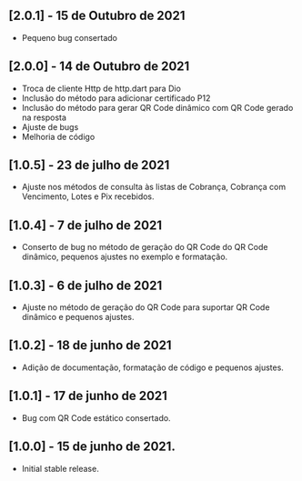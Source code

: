 ## [2.0.1] - 15 de Outubro de 2021

* Pequeno bug consertado

## [2.0.0] - 14 de Outubro de 2021

* Troca de cliente Http de http.dart para Dio
* Inclusão do método para adicionar certificado P12
* Inclusão do método para gerar QR Code dinâmico com QR Code gerado na resposta
* Ajuste de bugs
* Melhoria de código

## [1.0.5] - 23 de julho de 2021

* Ajuste nos métodos de consulta às listas de Cobrança, Cobrança com Vencimento, Lotes e Pix recebidos.

## [1.0.4] - 7 de julho de 2021

* Conserto de bug no método de geração do QR Code do QR Code dinâmico, pequenos ajustes no exemplo e formatação.

## [1.0.3] - 6 de julho de 2021

* Ajuste no método de geração do QR Code para suportar QR Code dinâmico e pequenos ajustes.

## [1.0.2] - 18 de junho de 2021

* Adição de documentação, formatação de código e pequenos ajustes.

## [1.0.1] - 17 de junho de 2021

* Bug com QR Code estático consertado.

## [1.0.0] - 15 de junho de 2021.

* Initial stable release.